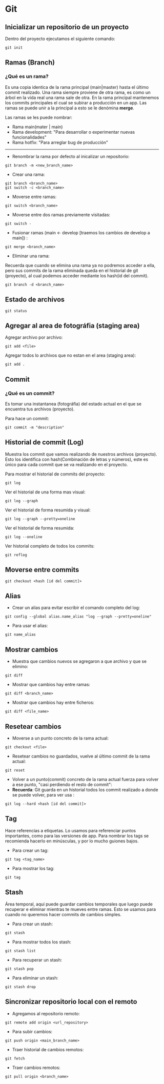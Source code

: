 # Git

## Inicializar un repositorio de un proyecto
Dentro del proyecto ejecutamos el siguiente comando:
```
git init
```
## Ramas (Branch)
### ¿Qué es un rama?
Es una copia identica de la rama principal (main|master) hasta el último commit realizado.
Una rama siempre proviene de otra rama, es como un árbol en la vida real una rama sale de otra.
En la rama principal mantenemos los commits principales el cual se subirar a producción en un app.
Las ramas se puede unir a la principal a esto se le denómina **merge**.

Las ramas se les puede nombrar:
* Rama main(mater | main)
* Rama development: "Para desarrollar o experimentar nuevas funcionalidades"
* Rama hotfix: "Para arreglar bug de producción"
---
+ Renombrar la rama por defecto al inicalizar un repositorio:
```
git branch -m <new_branch_name>
```
+ Crear una rama:
```
git branch <branch_name>
git switch -c <branch_name>
```

+ Moverse entre ramas:
```
git switch <branch_name>
```
+ Moverse entre dos ramas previamente visitadas:
```
git switch -  
```
+ Fusionar ramas (main <- develop [traemos los cambios de develop a main]) :
```
git merge <branch_name>
```
+ Eliminar una rama:

Recuerda que cuando se elimina una rama ya no podremos acceder a ella, pero sus commits de la rama eliminada queda 
  en el historial de git (proyecto), al cual podemos acceder mediante los hash(id del commit). 
```
git branch -d <branch_name>
```

## Estado de archivos
```
git status
```
## Agregar al area de fotográfia (staging area)
Agregar archivo por archivo:
```
git add <file>
```
Agregar todos lo archivos que no estan en el area (staging area):
```
git add .
```

## Commit
### ¿Qué es un commit?
Es tomar una instantanea (fotográfia) del estado actual en el que se encuentra tus archivos (proyecto).

Para hace un commit:
```
git commit -m "description"
```

## Historial de commit (Log)
Muestra los commit que vamos realizando de nuestros archivos (proyecto).
Esto los identifica con hash(Combinación de letras y números), este es único para cada commit que se va realizando 
en el proyecto.

Para mostrar el historial de commits del proyecto:
```
git log
```
Ver el historial de una forma mas visual:
```
git log --graph
```

Ver el historial de forma resumida y visual:
```
git log --graph --pretty=oneline
```

Ver el historial de forma resumida:
```
git log --oneline
```
Ver historial completo de todos los commits:
```
git reflog
```

## Moverse entre commits
```
git checkout <hash [id del commit]>
```

## Alias
+ Crear un alias para evitar escribir el comando completo del log:
```
git config --global alias.name_alias "log --graph --pretty=oneline"
```
+ Para usar el alias:
```
git name_alias
```

## Mostrar cambios
+ Muestra que cambios nuevos se agregaron a que archivo y que se elimino:
```
git diff
```

+ Mostrar que cambios hay entre ramas:
```
git diff <branch_name>
```

+ Mostrar que cambios hay entre ficheros:
```
git diff <file_name>
```

## Resetear cambios
+ Moverse a un punto concreto de la rama actual: 
```
git checkout <file>
```
+ Resetear cambios no guardados, vuelve al último commit de la rama actual:
```
git reset
```
+ Volver a un punto(commit) concreto de la rama actual fuerza para volver a ese punto, "casi perdiendo el resto de 
  commit":
+ **Recuerda**: Git guarda en un historial todos los commit realizado a donde se puede volver, para ver usa <git 
  reflog>:
```
git log --hard <hash [id del commit]>
```
## Tag
Hace referencias a etiquetas.
Lo usamos para referenciar puntos importantes, como para las versiones de app.
Para nombrar los tags se recomienda hacerlo en minúsculas, y por lo mucho guiones bajos.

+ Para crear un tag:
```
git tag <tag_name>
```

+ Para mostrar los tag:
```
git tag
```

## Stash
Área temporal, aquí puede guardar cambios temporales que luego puede recuperar e eliminar mientras te mueves entre 
ramas.
Esto se usamos para cuando no queremos hacer commits de cambios simples.

+ Para crear un stash:
```
git stash
```

+ Para mostrar todos los stash:
```
git stash list
```

+ Para recuperar un stash:
```
git stash pop
```

+ Para eliminar un stash: 
```
git stash drop
```

## Sincronizar repositorio local con el remoto 
+ Agregamos al repositorio remoto:
```
git remote add origin <url_repository>
```

+ Para subir cambios:
```
git push origin <main_branch_name>
```

+ Traer historial de cambios remotos:
```
git fetch
```

+ Traer cambios remotos:
```
git pull origin <branch_name>
```











